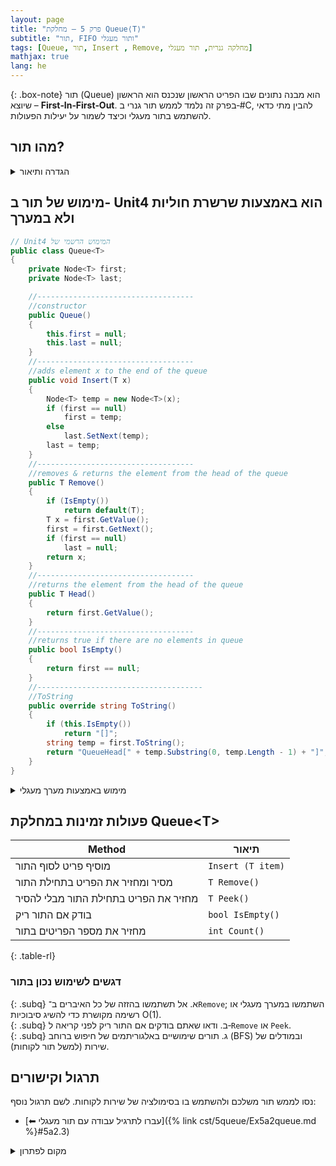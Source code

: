 ```yaml
---
layout: page 
title: "פרק 5 – מחלקת Queue⟨T⟩"
subtitle: "תור, FIFO ותור מעגלי"
tags: [Queue, תור, Insert , Remove, מחלקה גנרית, תור מעגלי]
mathjax: true
lang: he
---
```


{: .box-note}
תור (Queue) הוא מבנה נתונים שבו הפריט הראשון שנכנס הוא הראשון שיוצא – **First‑In‑First‑Out**. בפרק זה נלמד לממש תור גנרי ב‑#C, להבין מתי כדאי להשתמש בתור מעגלי וכיצד לשמור על יעילות הפעולות.


<!-- Source: University of Wisconsin – Queues notes -->

## מהו תור?

<details markdown="1">
<summary>הגדרה ותיאור</summary>

תור הוא סדרה ליניארית שבה שני קצוות: קצה הכניסה (**Rear**) וקצה היציאה (**Front**). פעולת `Insert` מוסיפה פריט לסוף התור, ו‑`Remove` מסירה את הפריט מההתחלה. אם ננסה להסיר פריט מתור ריק נקבל חריגה.

</details>

## מימוש של תור ב- Unit4 הוא באמצעות שרשרת חוליות ולא במערך

```csharp
// Unit4 המימוש הרשמי של 
public class Queue<T>
{
    private Node<T> first;
    private Node<T> last;

    //-----------------------------------
    //constructor
    public Queue()
    {
        this.first = null;
        this.last = null;
    }
    //-----------------------------------
    //adds element x to the end of the queue
    public void Insert(T x)
    {
        Node<T> temp = new Node<T>(x);
        if (first == null)
            first = temp;
        else
            last.SetNext(temp);
        last = temp;
    }
    //-----------------------------------
    //removes & returns the element from the head of the queue
    public T Remove()
    {
        if (IsEmpty())
            return default(T);
        T x = first.GetValue();
        first = first.GetNext();
        if (first == null)
            last = null;
        return x;
    }
    //-----------------------------------
    //returns the element from the head of the queue
    public T Head()
    {
        return first.GetValue();
    }
    //-----------------------------------
    //returns true if there are no elements in queue
    public bool IsEmpty()
    {
        return first == null;
    }
    //-------------------------------------
    //ToString
    public override string ToString()
    {
        if (this.IsEmpty())
            return "[]";
        string temp = first.ToString();
        return "QueueHead[" + temp.Substring(0, temp.Length - 1) + "]";
    }
}
```

<details markdown="1">
<summary>מימוש באמצעות מערך מעגלי</summary>

```csharp
public class Queue<T>
{
    private T[] data;
    private int front;
    private int rear;
    private int count;

    public Queue(int capacity = 8)
    {
        data = new T[capacity];
        front = 0;
        rear = 0;
        count = 0;
    }

    public void Insert(T item)
    {
        if (count == data.Length)
        {
            // הרחבת המערך בעת הצורך ושימור הסדר
            T[] newData = new T[data.Length * 2];
            for (int i = 0; i < count; i++)
            {
                newData[i] = data[(front + i) % data.Length];
            }
            data = newData;
            front = 0;
            rear = count;
        }
        data[rear] = item;
        rear = (rear + 1) % data.Length;
        count++;
    }

    public T Remove()
    {
        if (IsEmpty())
            throw new InvalidOperationException("Queue is empty");
        T item = data[front];
        front = (front + 1) % data.Length;
        count--;
        return item;
    }

    public T Peek()
    {
        if (IsEmpty())
            throw new InvalidOperationException("Queue is empty");
        return data[front];
    }

    public bool IsEmpty()
    {
        return count == 0;
    }

    public int Count()
    {
        return count;
    }
}
```

במימוש זה אנחנו מנהלים את המצביעים `front` ו‑`rear` במערך מעגלי כך שכל פעולה של `Insert` ו‑`Remove` מתבצעת בזמן קבוע. כאשר המערך מתמלא, אנו מכפילים את גודלו ומעתיקים את הערכים הקיימים לפי הסדר.

### דיאגרמה – תור מעגלי

<div class="mermaid">
graph LR
    Start[front=0, rear=0, count=0] --> Ins1[Insert(5)]
    Ins1 --> Ins2[Insert(7)]
    Ins2 --> Rem1[Remove() → 5]
    Rem1 --> Ins3[Insert(9)]
    Ins3 --> State[front=1, rear=0 (מעגלי), count=2]
</div>

בדוגמה זו אנו מוסיפים 5 ו‑7, מסירים את 5 ואז מוסיפים 9. האינדקסים של `front` ו‑`rear` מחושבים מודולו אורך המערך.

</details>



## פעולות זמינות במחלקת Queue&lt;T&gt;

| Method | תיאור |
| --- | --- |
|מוסיף פריט לסוף התור | `Insert (T item)` | 
| מסיר ומחזיר את הפריט בתחילת התור | `T Remove()` |
|מחזיר את הפריט בתחילת התור מבלי להסיר | `T Peek()` | 
| בודק אם התור ריק | `bool IsEmpty()` |
| מחזיר את מספר הפריטים בתור |`int Count()` | 
{: .table-rl}

### דגשים לשימוש נכון בתור

{: .subq}
א. אל תשתמשו בהזזה של כל האיברים ב־`Remove`; השתמשו במערך מעגלי או רשימה מקושרת כדי להשיג סיבוכיות O(1).  
{: .subq}
ב. ודאו שאתם בודקים אם התור ריק לפני קריאה ל‑`Remove` או `Peek`.  
{: .subq}
ג. תורים שימושיים באלגוריתמים של חיפוש ברוחב (BFS) ובמודלים של שירות (למשל תור לקוחות).  

## תרגול וקישורים

נסו לממש תור משלכם ולהשתמש בו בסימולציה של שירות לקוחות. לשם תרגול נוסף:

- [⬅ עברו לתרגיל עבודה עם תור מעגלי]({% link cst/5queue/Ex5a2queue.md %}#5a2.3)

<details markdown="1">
<summary>מקום לפתרון</summary>

כתבו תוכנית המדמה תור במזנון שבו לקוחות מגיעים בזמנים אקראיים ומוגשים לפי סדר ההגעה. השתמשו בתור כדי לנהל את הלקוחות והעריכו את זמן ההמתנה הממוצע.

</details>
